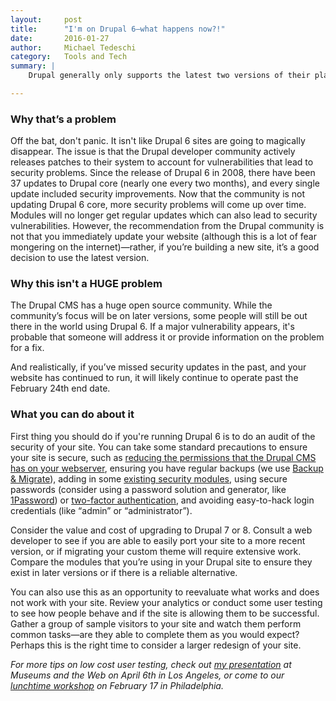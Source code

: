 ```yaml
---
layout:     post
title:      "I'm on Drupal 6—what happens now?!"
date:       2016-01-27
author:     Michael Tedeschi
category:   Tools and Tech
summary: |
    Drupal generally only supports the latest two versions of their platform. When Drupal 8 was released in November 2015, the Drupal community made the decision to no longer provide major updates for Drupal 6 to focus on the most recent versions of the system. The official stop date for Drupal 6 development is February 24th, 2016 ([read more about it here](https://www.drupal.org/drupal-6-eol)). This has left a lot of organizations with older Drupal sites worried about the sustainability and security of their websites.

---
```


### Why that’s a problem
Off the bat, don't panic. It isn't like Drupal 6 sites are going to magically disappear. The issue is that the Drupal developer community actively releases patches to their system to account for vulnerabilities that lead to security problems. Since the release of Drupal 6 in 2008, there have been 37 updates to Drupal core (nearly one every two months), and every single update included security improvements. Now that the community is not updating Drupal 6 core, more security problems will come up over time. Modules will no longer get regular updates which can also lead to security vulnerabilities. However, the recommendation from the Drupal community is not that you immediately update your website (although this is a lot of fear mongering on the internet)—rather, if you’re building a new site, it’s a good decision to use the latest version.

### Why this isn't a HUGE problem
The Drupal CMS has a huge open source community. While the community’s focus will be on later versions, some people will still be out there in the world using Drupal 6. If a major vulnerability appears, it's probable that someone will address it or provide information on the problem for a fix. 

And realistically, if you’ve missed security updates in the past, and your website has continued to run, it will likely continue to operate past the February 24th end date.

### What you can do about it
First thing you should do if you're running Drupal 6 is to do an audit of the security of your site. You can take some standard precautions to ensure your site is secure, such as [reducing the permissions that the Drupal CMS has on your webserver](https://www.drupal.org/node/244924), ensuring you have regular backups (we use [Backup & Migrate](https://www.drupal.org/project/backup_migrate)), adding in some [existing security modules](https://www.drupal.org/node/382752), using secure passwords (consider using a password solution and generator, like [1Password](https://agilebits.com/onepassword)) or [two-factor authentication](https://www.drupal.org/node/1099690/release?api_version%5B%5D=87), and avoiding easy-to-hack login credentials (like “admin” or “administrator”).

Consider the value and cost of upgrading to Drupal 7 or 8. Consult a web developer to see if you are able to easily port your site to a more recent version, or if migrating your custom theme will require extensive work. Compare the modules that you’re using in your Drupal site to ensure they exist in later versions or if there is a reliable alternative.

You can also use this as an opportunity to reevaluate what works and does not work with your site. Review your analytics or conduct some user testing to see how people behave and if the site is allowing them to be successful. Gather a group of sample visitors to your site and watch them perform common tasks—are they able to complete them as you would expect? Perhaps this is the right time to consider a larger redesign of your site.

*For more tips on low cost user testing, check out [my presentation](http://mw2016.museumsandtheweb.com/proposal/user-experience-for-museum-professionals/) at Museums and the Web on April 6th in Los Angeles, or come to our [lunchtime workshop](http://interactivemechanics.com/workshops/) on February 17 in Philadelphia.*